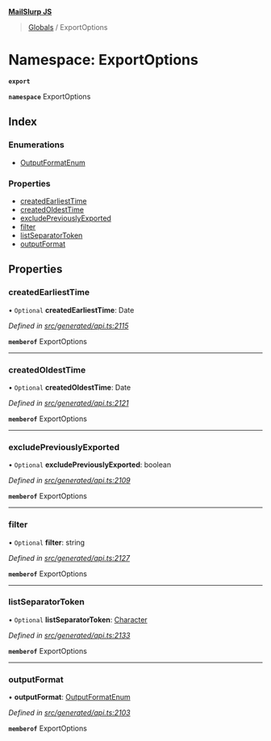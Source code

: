 **[MailSlurp JS](../README.md)**

> [Globals](../README.md) / ExportOptions

# Namespace: ExportOptions

**`export`** 

**`namespace`** ExportOptions

## Index

### Enumerations

* [OutputFormatEnum](../enums/exportoptions.outputformatenum.md)

### Properties

* [createdEarliestTime](exportoptions.md#createdearliesttime)
* [createdOldestTime](exportoptions.md#createdoldesttime)
* [excludePreviouslyExported](exportoptions.md#excludepreviouslyexported)
* [filter](exportoptions.md#filter)
* [listSeparatorToken](exportoptions.md#listseparatortoken)
* [outputFormat](exportoptions.md#outputformat)

## Properties

### createdEarliestTime

• `Optional` **createdEarliestTime**: Date

*Defined in [src/generated/api.ts:2115](https://github.com/mailslurp/mailslurp-client/blob/b27590b/src/generated/api.ts#L2115)*

**`memberof`** ExportOptions

___

### createdOldestTime

• `Optional` **createdOldestTime**: Date

*Defined in [src/generated/api.ts:2121](https://github.com/mailslurp/mailslurp-client/blob/b27590b/src/generated/api.ts#L2121)*

**`memberof`** ExportOptions

___

### excludePreviouslyExported

• `Optional` **excludePreviouslyExported**: boolean

*Defined in [src/generated/api.ts:2109](https://github.com/mailslurp/mailslurp-client/blob/b27590b/src/generated/api.ts#L2109)*

**`memberof`** ExportOptions

___

### filter

• `Optional` **filter**: string

*Defined in [src/generated/api.ts:2127](https://github.com/mailslurp/mailslurp-client/blob/b27590b/src/generated/api.ts#L2127)*

**`memberof`** ExportOptions

___

### listSeparatorToken

• `Optional` **listSeparatorToken**: [Character](../interfaces/character.md)

*Defined in [src/generated/api.ts:2133](https://github.com/mailslurp/mailslurp-client/blob/b27590b/src/generated/api.ts#L2133)*

**`memberof`** ExportOptions

___

### outputFormat

•  **outputFormat**: [OutputFormatEnum](../enums/exportoptions.outputformatenum.md)

*Defined in [src/generated/api.ts:2103](https://github.com/mailslurp/mailslurp-client/blob/b27590b/src/generated/api.ts#L2103)*

**`memberof`** ExportOptions
